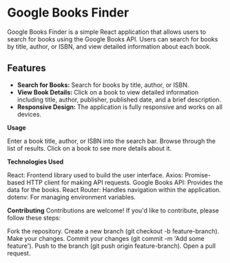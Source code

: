 # Google Books Finder

Google Books Finder is a simple React application that allows users to search for books using the Google Books API. Users can search for books by title, author, or ISBN, and view detailed information about each book.

## Features

- **Search for Books:** Search for books by title, author, or ISBN.
- **View Book Details:** Click on a book to view detailed information including title, author, publisher, published date, and a brief description.
- **Responsive Design:** The application is fully responsive and works on all devices.

**Usage**

Enter a book title, author, or ISBN into the search bar.
Browse through the list of results.
Click on a book to see more details about it.

**Technologies Used**

React: Frontend library used to build the user interface.
Axios: Promise-based HTTP client for making API requests.
Google Books API: Provides the data for the books.
React Router: Handles navigation within the application.
dotenv: For managing environment variables.


**Contributing**
Contributions are welcome! If you'd like to contribute, please follow these steps:

Fork the repository.
Create a new branch (git checkout -b feature-branch).
Make your changes.
Commit your changes (git commit -m 'Add some feature').
Push to the branch (git push origin feature-branch).
Open a pull request.
